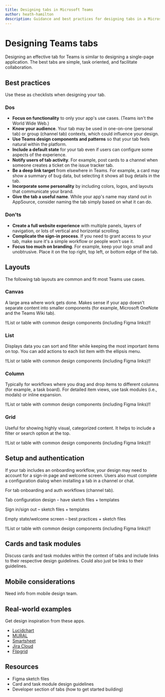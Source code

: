 ```yaml
---
title: Designing tabs in Microsoft Teams
author: heath-hamilton
description: Guidance and best practices for designing tabs in a Microsoft Teams app.
---
```

# Designing Teams tabs

Designing an effective tab for Teams is similar to designing a single-page application. The best tabs are simple, task oriented, and facilitate collaboration.

## Best practices

Use these as checklists when designing your tab.

### Dos

* **Focus on functionality** to only your app's use cases. (Teams isn't the World Wide Web.)
* **Know your audience**. Your tab may be used in one-on-one (personal tab) or group (channel tab) contexts, which could influence your design.
* **Use Teams design components and patterns** so that your tab feels natural within the platform.
* **Include a default state** for your tab even if users can configure some aspects of the experience.
* **Notify users of tab activity**. For example, post cards to a channel when someone creates a ticket on the issue tracker tab.
* **Be a deep link target** from elsewhere in Teams. For example, a card may show a summary of bug data, but selecting it shows all bug details in the tab.
* **Incorporate some personality** by including colors, logos, and layouts that communicate your brand.
* **Give the tab a useful name**. While your app's name may stand out in AppSource, consider naming the tab simply based on what it can do.

### Don'ts

* **Create a full website experience** with multiple panels, layers of navigation, or lots of vertical and horizontal scrolling.
* **Complicate the sign-in process**. If you need to grant access to your tab, make sure it's a simple workflow or people won't use it.
* **Focus too much on branding**. For example, keep your logo small and unobtrusive. Place it on the top right, top left, or bottom edge of the tab.

## Layouts

The following tab layouts are common and fit most Teams use cases.

### Canvas

A large area where work gets done. Makes sense if your app doesn’t separate content into smaller components (for example, Microsoft OneNote and the Teams Wiki tab).

!!List or table with common design components (including Figma links)!!

### List

Displays data you can sort and filter while keeping the most important items on top. You can add actions to each list item with the ellipsis menu.

!!List or table with common design components (including Figma links)!!

### Column

Typically for workflows where you drag and drop items to different columns (for example, a task board). For detailed item views, use task modules (i.e., modals) or inline expansion.

!!List or table with common design components (including Figma links)!!

### Grid

Useful for showing highly visual, categorized content. It helps to include a filter or search option at the top.

!!List or table with common design components (including Figma links)!!

## Setup and authentication

If your tab includes an onboarding workflow, your design may need to account for a sign-in page and welcome screen. Users also must complete a configuration dialog when installing a tab in a channel or chat.

For tab onboarding and auth workflows (channel tab).

Tab configuration design – have sketch files + templates

Sign in/sign out – sketch files + templates

Empty state/welcome screen – best practices + sketch files

!!List or table with common design components (including Figma links)!!

## Cards and task modules

Discuss cards and task modules within the context of tabs and include links to their respective design guidelines. Could also just be links to their guidelines.

## Mobile considerations

Need info from mobile design team.

## Real-world examples

Get design inspiration from these apps.

* [Lucidchart](https://teams.microsoft.com/l/app/7f905be6-3226-4a4c-9c54-ab1edce3c99c?source=store-copy-link)
* [MURAL](https://teams.microsoft.com/l/app/c738b607-88dd-4f16-aefe-6a824c65d25d?source=store-copy-link)
* [Smartsheet](https://teams.microsoft.com/l/app/f4d81e8e-4500-44c2-8328-9e06cbe037c5?source=store-copy-link)
* [Jira Cloud](https://teams.microsoft.com/l/app/aa183fd9-7104-46c4-af9f-9ee9b81d717e?source=store-copy-link)
* [Flipgrid](https://teams.microsoft.com/l/app/aa5fe6c5-f91c-45ed-88de-640e235ad21b?source=store-copy-link)

## Resources

* Figma sketch files
* Card and task module design guidelines
* Developer section of tabs (how to get started building)

